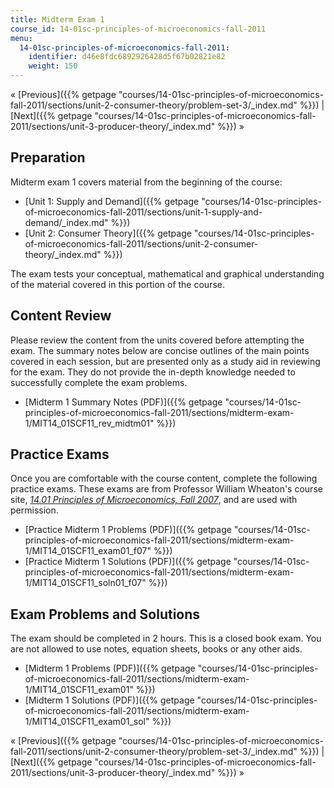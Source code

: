 ```yaml
---
title: Midterm Exam 1
course_id: 14-01sc-principles-of-microeconomics-fall-2011
menu:
  14-01sc-principles-of-microeconomics-fall-2011:
    identifier: d46e8fdc6892926428d5f67b02821e82
    weight: 150
---
```

« [Previous]({{% getpage "courses/14-01sc-principles-of-microeconomics-fall-2011/sections/unit-2-consumer-theory/problem-set-3/_index.md" %}}) | [Next]({{% getpage "courses/14-01sc-principles-of-microeconomics-fall-2011/sections/unit-3-producer-theory/_index.md" %}}) »

Preparation
-----------

Midterm exam 1 covers material from the beginning of the course:

*   [Unit 1: Supply and Demand]({{% getpage "courses/14-01sc-principles-of-microeconomics-fall-2011/sections/unit-1-supply-and-demand/_index.md" %}})
*   [Unit 2: Consumer Theory]({{% getpage "courses/14-01sc-principles-of-microeconomics-fall-2011/sections/unit-2-consumer-theory/_index.md" %}})

The exam tests your conceptual, mathematical and graphical understanding of the material covered in this portion of the course.

Content Review
--------------

Please review the content from the units covered before attempting the exam. The summary notes below are concise outlines of the main points covered in each session, but are presented only as a study aid in reviewing for the exam. They do not provide the in-depth knowledge needed to successfully complete the exam problems.

*   [Midterm 1 Summary Notes (PDF)]({{% getpage "courses/14-01sc-principles-of-microeconomics-fall-2011/sections/midterm-exam-1/MIT14_01SCF11_rev_midtm01" %}})

Practice Exams
--------------

Once you are comfortable with the course content, complete the following practice exams. These exams are from Professor William Wheaton's course site, [_14.01 Principles of Microeconomics, Fall 2007_](./resolveuid/f872f41225a7f0527f2f24c3ce255b79), and are used with permission.

*   [Practice Midterm 1 Problems (PDF)]({{% getpage "courses/14-01sc-principles-of-microeconomics-fall-2011/sections/midterm-exam-1/MIT14_01SCF11_exam01_f07" %}})
*   [Practice Midterm 1 Solutions (PDF)]({{% getpage "courses/14-01sc-principles-of-microeconomics-fall-2011/sections/midterm-exam-1/MIT14_01SCF11_soln01_f07" %}})

Exam Problems and Solutions
---------------------------

The exam should be completed in 2 hours. This is a closed book exam. You are not allowed to use notes, equation sheets, books or any other aids.

*   [Midterm 1 Problems (PDF)]({{% getpage "courses/14-01sc-principles-of-microeconomics-fall-2011/sections/midterm-exam-1/MIT14_01SCF11_exam01" %}})
*   [Midterm 1 Solutions (PDF)]({{% getpage "courses/14-01sc-principles-of-microeconomics-fall-2011/sections/midterm-exam-1/MIT14_01SCF11_exam01_sol" %}})

« [Previous]({{% getpage "courses/14-01sc-principles-of-microeconomics-fall-2011/sections/unit-2-consumer-theory/problem-set-3/_index.md" %}}) | [Next]({{% getpage "courses/14-01sc-principles-of-microeconomics-fall-2011/sections/unit-3-producer-theory/_index.md" %}}) »